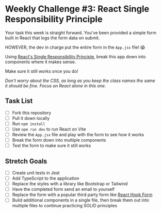 # Weekly Challenge #3: React Single Responsibility Principle

Your task this week is straight forward. You've been provided a simple form built in React that logs the form data on submit.

HOWEVER, the dev in charge put the entire form in the `App.jsx` file! 😱

Using [React's Single Responsibility Principle](https://react.dev/learn/thinking-in-react), break this app down into components where it makes sense.

Make sure it still works once you do!

_Don't worry about the CSS, as long as you keep the class names the same it should be fine. Focus on React alone in this one._

## Task List

-   [ ] Fork this repository
-   [ ] Pull it down locally
-   [ ] Run `npm install`
-   [ ] Use `npm run dev` to run React on Vite
-   [ ] Review the `App.jsx` file and play with the form to see how it works
-   [ ] Break the form down into multiple components
-   [ ] Test the form to make sure it still works

## Stretch Goals

-   [ ] Create unit tests in Jest
-   [ ] Add TypeScript to the application
-   [ ] Replace the styles with a library like Bootstrap or Tailwind
-   [ ] Have the completed form send an email to yourself
-   [ ] Replace the form with a popular third party form like [React Hook Form](https://github.com/react-hook-form/react-hook-form)
-   [ ] Build additional components in a single file, then break them out into multiple files to continue practicing SOLID principles
